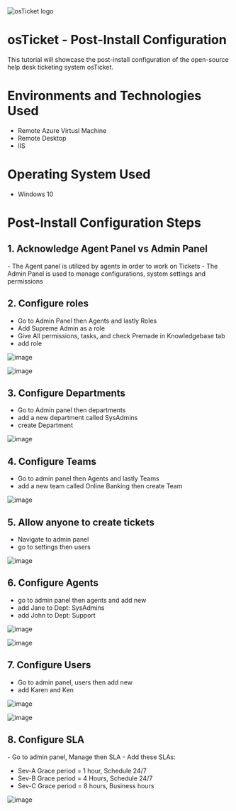 <img src="https://i.imgur.com/Clzj7Xs.png" alt="osTicket logo"/>

<h1>osTicket - Post-Install Configuration</h1>

This tutorial will showcase  the post-install configuration of the open-source help desk ticketing system osTicket.

<h1>Environments and Technologies Used</h1>

- Remote Azure Virtusl Machine
- Remote Desktop
- IIS

<h1>Operating System Used</h1>

- Windows 10

<h1>Post-Install Configuration Steps</h1>

<h2>1. Acknowledge Agent Panel vs Admin Panel</h2>
 - The Agent panel is utilized by agents in order to work on Tickets
 - The Admin Panel is used to manage configurations, system settings and permissions

 <h2>2. Configure roles</h2>

 - Go to Admin Panel then Agents and lastly Roles
 - Add Supreme Admin as a role
 - Give All permissions, tasks, and check Premade in Knowledgebase tab
 - add role

![image](https://github.com/user-attachments/assets/032ea14c-d2c3-4462-9a83-b29fd71c11b9)

![image](https://github.com/user-attachments/assets/0f9cdc1f-5b52-465e-ae88-d47726363ecc)


 <h2>3. Configure Departments</h2>

- Go to Admin panel then departments
- add a new department called SysAdmins
-  create Department

 ![image](https://github.com/user-attachments/assets/baad07fa-d034-489a-b6e0-43bf4bc59f96)
 

 <h2>4. Configure Teams</h2>

 - Go to admin panel then Agents and lastly Teams
 - add a new team called Online Banking then create Team

 ![image](https://github.com/user-attachments/assets/3ac14801-3e6b-4b73-93cf-da2f12c60135)

 <h2>5. Allow anyone to create tickets</h2>

 - Navigate to admin panel
 - go to settings then users

 ![image](https://github.com/user-attachments/assets/31ae2ee6-35dc-49fe-a9ac-57766b30e6a5)

 <h2>6. Configure Agents</h2>

- go to admin panel then agents and add new
- add Jane to Dept: SysAdmins
- add John to Dept: Support

![image](https://github.com/user-attachments/assets/4b2be242-75b8-4037-99d3-3ad6dd5edf8b)

![image](https://github.com/user-attachments/assets/15c099ac-91a9-49ef-a8be-534eda8754e3)

 <h2>7. Configure Users</h2>

 - Go to admin panel, users then add new
 - add Karen and Ken

![image](https://github.com/user-attachments/assets/e143129d-c217-4a0b-b09a-b7fcb7ae22ca)


![image](https://github.com/user-attachments/assets/c297c4ae-08f2-4ad2-9fa7-99cdf6c32549)

 
 <h2>8. Configure SLA</h2>
- Go to admin panel, Manage then SLA
- Add these SLAs:

 - Sev-A Grace period = 1 hour, Schedule 24/7
 - Sev-B Grace period = 4 Hours, Schedule 24/7
 - Sev-C Grace period = 8 hours, Business hours

  ![image](https://github.com/user-attachments/assets/906af9b8-754e-4f95-a2e2-346e17734611)


